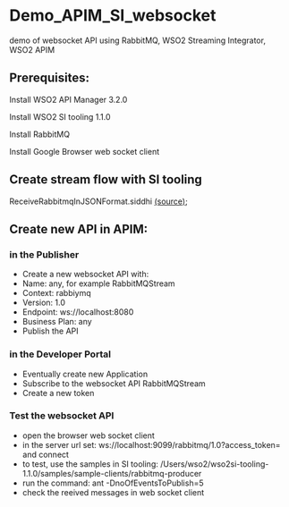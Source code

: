 # Demo_APIM_SI_websocket
demo of websocket API using RabbitMQ, WSO2 Streaming Integrator, WSO2 APIM

## Prerequisites:

Install WSO2 API Manager 3.2.0 

Install WSO2 SI tooling 1.1.0

Install RabbitMQ

Install Google Browser web socket client 

## Create stream flow with SI tooling
ReceiveRabbitmqInJSONFormat.siddhi [(source)](ReceiveRabbitmqInJSONFormat.siddhi);

## Create new API in APIM:

### in the Publisher
- Create a new websocket API with:
- Name: any, for example RabbitMQStream
- Context: rabbiymq
- Version: 1.0
- Endpoint: ws://localhost:8080
- Business Plan: any
- Publish the API

### in the Developer Portal
- Eventually create new Application
- Subscribe to the websocket API RabbitMQStream
- Create a new token

### Test the websocket API
- open the browser web socket client
- in the server url set: ws://localhost:9099/rabbitmq/1.0?access_token=<token> and connect
- to test, use the samples in SI tooling: /Users/wso2/wso2si-tooling-1.1.0/samples/sample-clients/rabbitmq-producer
- run the command: ant -DnoOfEventsToPublish=5
- check the reeived messages in web socket client
